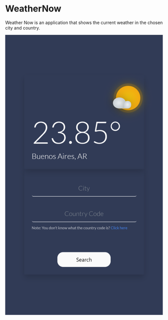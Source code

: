 # WeatherNow

Weather Now is an application that shows the current weather in the chosen city and country.

<img src="https://github.com/JLeonStack/weather-now/blob/dev/src/assets/iPhone7photo.png">
